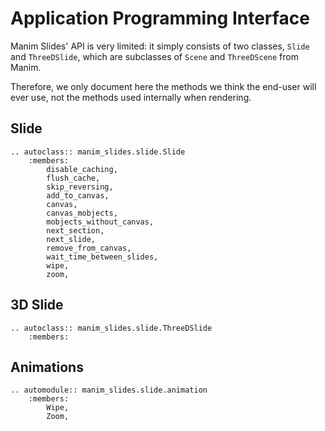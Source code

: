 # Application Programming Interface

Manim Slides' API is very limited: it simply consists of two classes, `Slide`
and `ThreeDSlide`, which are subclasses of `Scene` and `ThreeDScene` from Manim.

Therefore, we only document here the methods we think the end-user will ever
use, not the methods used internally when rendering.

## Slide

```{eval-rst}
.. autoclass:: manim_slides.slide.Slide
    :members:
        disable_caching,
        flush_cache,
        skip_reversing,
        add_to_canvas,
        canvas,
        canvas_mobjects,
        mobjects_without_canvas,
        next_section,
        next_slide,
        remove_from_canvas,
        wait_time_between_slides,
        wipe,
        zoom,
```

## 3D Slide

```{eval-rst}
.. autoclass:: manim_slides.slide.ThreeDSlide
    :members:
```

## Animations

```{eval-rst}
.. automodule:: manim_slides.slide.animation
    :members:
        Wipe,
        Zoom,
```
